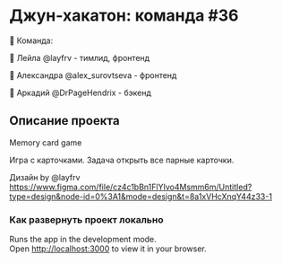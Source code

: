 # Джун-хакатон: команда #36

👑 Команда:

🔸 Лейла @layfrv - тимлид, фронтенд

🔸 Александра @alex_surovtseva - фронтенд

🔸 Аркадий @DrPageHendrix - бэкенд

## Описание проекта

Memory card game

Игра с карточками. Задача открыть все парные карточки.

Дизайн by @layfrv
https://www.figma.com/file/cz4c1bBn1FlYIvo4Msmm6m/Untitled?type=design&node-id=0%3A1&mode=design&t=8a1xVHcXnqY44z33-1

### Как развернуть проект локально

Runs the app in the development mode.\
Open [http://localhost:3000](http://localhost:3000) to view it in your browser.

